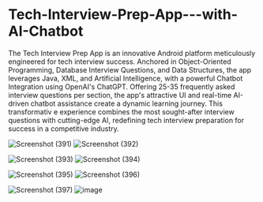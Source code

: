 # Tech-Interview-Prep-App---with-AI-Chatbot
The Tech Interview Prep App is an innovative Android platform meticulously engineered for tech interview success. Anchored in Object-Oriented Programming, Database Interview Questions, and Data Structures, the app leverages Java, XML, and Artificial Intelligence, with a powerful Chatbot Integration using OpenAI's ChatGPT. Offering 25-35 frequently asked interview questions per section, the app's attractive UI and real-time AI-driven chatbot assistance create a dynamic learning journey. This transformativ
e experience combines the most sought-after interview questions with cutting-edge AI, redefining tech interview preparation for success in a competitive industry.

![Screenshot (391)](https://github.com/Sakshikadam80/Android-Projects/assets/91478993/483a439b-5d5e-4350-9fae-879986c3ddd5)
![Screenshot (392)](https://github.com/Sakshikadam80/Android-Projects/assets/91478993/277f44e3-fae7-424a-84fe-8a00e9aa1d59)

![Screenshot (393)](https://github.com/Sakshikadam80/Android-Projects/assets/91478993/be53e2ba-9fa3-4daa-833b-5b8f38811208)
![Screenshot (394)](https://github.com/Sakshikadam80/Android-Projects/assets/91478993/3665b9cf-c91c-4b30-9aa4-9731bc1e84f1)

![Screenshot (395)](https://github.com/Sakshikadam80/Android-Projects/assets/91478993/43dc92df-6340-4056-8b0f-5467797aa3f3)
![Screenshot (396)](https://github.com/Sakshikadam80/Android-Projects/assets/91478993/64f13c8e-675a-446c-8caa-286662884d62)

![Screenshot (397)](https://github.com/Sakshikadam80/Android-Projects/assets/91478993/783e12f7-cc23-4b32-9716-120a152438dc)
![image](https://github.com/Sakshikadam80/Android-Projects/assets/91478993/b5042164-b950-4b1f-9be5-296ce7f81ee5)
